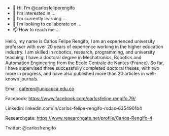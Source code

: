 - 👋 Hi, I’m @carlosfeliperengifo
- 👀 I’m interested in ...
- 🌱 I’m currently learning ...
- 💞️ I’m looking to collaborate on ...
- 📫 How to reach me ...

<!---
carlosfeliperengifo/carlosfeliperengifo is a ✨ special ✨ repository because its `README.md` (this file) appears on your GitHub profile.
You can click the Preview link to take a look at your changes.
--->

Hello, my name is Carlos Felipe Rengifo, I am an experienced university professor with over 20 years of experience working in the higher education industry. I am 
skilled in robotics, research, programming, and university teaching. I have a doctoral degree in Mechatronics, Robotics and Automation Engineering from the Ecole 
Centrale de Nantes (France). So far, I have supervised three successfully completed doctoral theses, with two more in progress, and have also published more than 
20 articles in well-known journals. 

Email: caferen@unicauca.edu.co

Facebook: https://www.facebook.com/carlosfelipe.rengifo.79/

Linkedin: linkedin.com/in/carlos-felipe-rengifo-rodas-6354901b4

Researchgate: https://www.researchgate.net/profile/Carlos-Rengifo-4

Twitter: @carlosfrengifo
